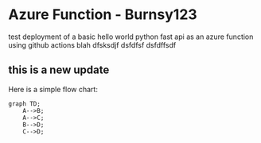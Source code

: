 # Azure Function - Burnsy123

test deployment of a basic hello world python fast api as an azure function using github actions
blah
dfsksdjf
dsfdfsf
dsfdffsdf
 

## this is a new update


Here is a simple flow chart:

```mermaid
graph TD;
    A-->B;
    A-->C;
    B-->D;
    C-->D;
```
